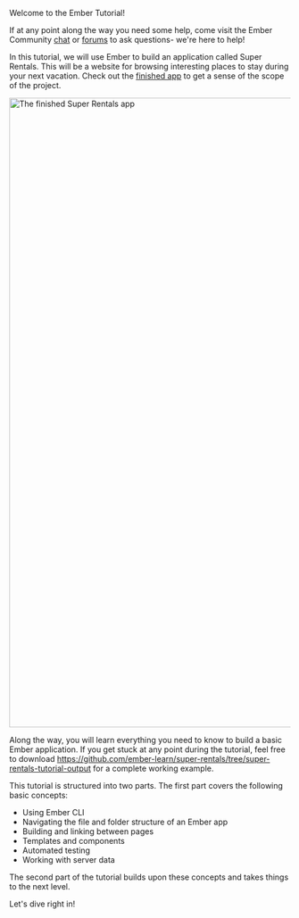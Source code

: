 <!-- Heads up! This is a generated file, do not edit directly. You can find the source at https://github.com/ember-learn/super-rentals-tutorial/blob/master/src/markdown/tutorial/part-1/index.md -->

Welcome to the Ember Tutorial!

If at any point along the way you need some help, come visit the Ember Community [chat](https://discord.gg/emberjs) or [forums](https://discuss.emberjs.com/) to ask questions- we're here to help!

In this tutorial, we will use Ember to build an application called Super Rentals. This will be a website for browsing interesting places to stay during your next vacation. Check out the [finished app](https://super-rentals-tutorial--ember-super-rentals.netlify.com) to get a sense of the scope of the project.

<img src="/images/tutorial/part-1/working-with-data/three-properties@2x.png" alt="The finished Super Rentals app" width="1024" height="1129">

Along the way, you will learn everything you need to know to build a basic Ember application. If you get stuck at any point during the tutorial, feel free to download <https://github.com/ember-learn/super-rentals/tree/super-rentals-tutorial-output> for a complete working example.

This tutorial is structured into two parts. The first part covers the following basic concepts:

- Using Ember CLI
- Navigating the file and folder structure of an Ember app
- Building and linking between pages
- Templates and components
- Automated testing
- Working with server data

The second part of the tutorial builds upon these concepts and takes things to the next level.

Let's dive right in!
